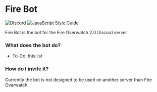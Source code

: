 # Fire Bot #

[![Discord](https://discordapp.com/api/guilds/293161643674828800/embed.png)](https://discord.gg/T3PwHJ4)
[![JavaScript Style Guide](https://img.shields.io/badge/code_style-standard-brightgreen.svg)](https://standardjs.com)

Fire Bot is the bot for the Fire Overwatch 2.0 Discord server

### What does the bot do? ###

* To-Do: this.list

### How do I invite it? ###

Currently the bot is not designed to be used on another server than Fire Overwatch.